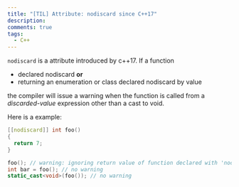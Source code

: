 ```yaml
---
title: "[TIL] Attribute: nodiscard since C++17"
description:
comments: true
tags:
  - C++
---
```


`nodiscard` is a attribute introduced by c++17.
If a function

 - declared nodiscard **or**
 - returning an enumeration or class declared nodiscard by value 
 
 the compiler will issue a warning when the function is called from a _discarded-value_ expression other than a cast to void.
 
Here is a example:

```cpp
[[nodiscard]] int foo()
{
  return 7;
}

foo(); // warning: ignoring return value of function declared with 'nodiscard' attribute
int bar = foo(); // no warning
static_cast<void>(foo()); // no warning
```
